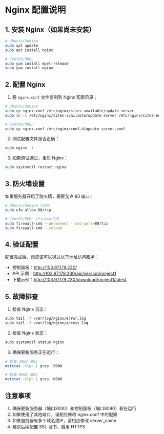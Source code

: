 # Nginx 配置说明

## 1. 安装 Nginx（如果尚未安装）
```bash
# Ubuntu/Debian
sudo apt update
sudo apt install nginx

# CentOS/RHEL
sudo yum install epel-release
sudo yum install nginx
```

## 2. 配置 Nginx

1. 将 `nginx.conf` 文件复制到 Nginx 配置目录：
```bash
# Ubuntu/Debian
sudo cp nginx.conf /etc/nginx/sites-available/update-server
sudo ln -s /etc/nginx/sites-available/update-server /etc/nginx/sites-enabled/

# CentOS/RHEL
sudo cp nginx.conf /etc/nginx/conf.d/update-server.conf
```

2. 测试配置文件是否正确：
```bash
sudo nginx -t
```

3. 如果测试通过，重启 Nginx：
```bash
sudo systemctl restart nginx
```

## 3. 防火墙设置

如果服务器开启了防火墙，需要允许 80 端口：

```bash
# Ubuntu/Debian (UFW)
sudo ufw allow 80/tcp

# CentOS/RHEL (firewalld)
sudo firewall-cmd --permanent --add-port=80/tcp
sudo firewall-cmd --reload
```

## 4. 验证配置

配置完成后，您应该可以通过以下地址访问服务：

- 控制面板：http://103.97.179.230/
- API 示例：http://103.97.179.230/api/version/project1
- 下载示例：http://103.97.179.230/download/project1/latest

## 5. 故障排查

1. 检查 Nginx 日志：
```bash
sudo tail -f /var/log/nginx/error.log
sudo tail -f /var/log/nginx/access.log
```

2. 检查 Nginx 状态：
```bash
sudo systemctl status nginx
```

3. 确保更新服务正在运行：
```bash
# 检查 3000 端口
netstat -tlpn | grep :3000

# 检查 8080 端口
netstat -tlpn | grep :8080
```

## 注意事项

1. 确保更新服务器（端口3000）和控制面板（端口8080）都在运行
2. 如果使用了其他端口，请相应修改 nginx.conf 中的配置
3. 如果服务器有多个域名或IP，请相应修改 server_name
4. 建议后续配置 SSL 证书，启用 HTTPS 